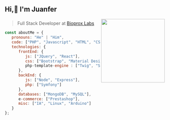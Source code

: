 <h2>Hi,👋 I'm Juanfer</h2>
<img align='right' src="https://media.giphy.com/media/Q7SKqn3G97xpmfSOvG/giphy.gif" width="200">


### 
> Full Stack Developer at [Bioprox Labs](https://bioprox.es)

```javascript
const aboutMe = {
   pronouns: "He" | "Him",
   code: ["PHP", "Javascript", "HTML", "CSS", "Java", "Python", "Perl"],
   technologies: {
      frontEnd: {
         js: ["JQuery", "React"],
         css: ["Bootstrap", "Material Design", "Sass"],
         php-template-engine : ["Twig", "Smarty"]
      },
      backEnd: {
         js: ["Node", "Express"],
         php: ["Symfony"]
      },
      databases: ["MongoDB", "MySQL"],
      e-commerce: ["Prestashop"],
      misc: ["IA", "Linux", "Arduino"]
   }
};
```


<!---
juanfegc/juanfegc is a ✨ special ✨ repository because its `README.md` (this file) appears on your GitHub profile.
You can click the Preview link to take a look at your changes.
--->
